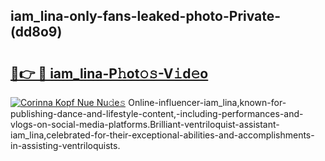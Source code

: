 ## iam_lina-only-fans​-leaked-photo​-Private-(dd8o9)


# <h2><a href="https://mediaupload.pro?title=iam_lina&ref=git">🔗👉 🔴 iam_lina-P𝚑ot𝚘𝚜-V𝚒d𝚎o</a></h2>

[![Corinna Kopf Nue Nu𝚍e𝚜](https://i.imgur.com/0qMVB7G.gif)](https://mediaupload.pro?title=iam_lina&ref=git)
Online-influencer-iam_lina,known-for-publishing-dance-and-lifestyle-content,-including-performances-and-vlogs-on-social-media-platforms.Brilliant-ventriloquist-assistant-iam_lina,celebrated-for-their-exceptional-abilities-and-accomplishments-in-assisting-ventriloquists.  